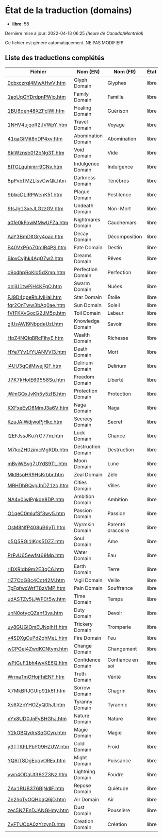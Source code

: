 # État de la traduction (domains)

 * **libre**: 58


Dernière mise à jour: 2022-04-13 06:25 *(heure de Canada/Montréal)*

Ce fichier est généré automatiquement. NE PAS MODIFIER!
## Liste des traductions complétés

| Fichier   | Nom (EN)    | Nom (FR)    | État |
|-----------|-------------|-------------|:----:|
|[0cbxczrql4MwAHwV.htm](domains/0cbxczrql4MwAHwV.htm)|Glyph Domain|Glyphes|libre|
|[1aoUqGYDrdpnPWio.htm](domains/1aoUqGYDrdpnPWio.htm)|Family Domain|Famille|libre|
|[1BU8deh48XZFclWl.htm](domains/1BU8deh48XZFclWl.htm)|Healing Domain|Guérison|libre|
|[1NHV4ujqoR2JVWpY.htm](domains/1NHV4ujqoR2JVWpY.htm)|Travel Domain|Voyage|libre|
|[41qaGiMit8nDP4xv.htm](domains/41qaGiMit8nDP4xv.htm)|Abomination Domain|Abomination|libre|
|[6klWznsb0f2bNg3T.htm](domains/6klWznsb0f2bNg3T.htm)|Void Domain|Vide|libre|
|[8ITGLquhimrr9CNv.htm](domains/8ITGLquhimrr9CNv.htm)|Indulgence Domain|Indulgence|libre|
|[8pPvbTMZLIsvCwQk.htm](domains/8pPvbTMZLIsvCwQk.htm)|Darkness Domain|Ténèbres|libre|
|[9blxcDLIRPWenK5f.htm](domains/9blxcDLIRPWenK5f.htm)|Plague Domain|Pestilence|libre|
|[9tsJg13xeJLGzzGV.htm](domains/9tsJg13xeJLGzzGV.htm)|Undeath Domain|Non-Mort|libre|
|[a0fe0kFowMMwUFZa.htm](domains/a0fe0kFowMMwUFZa.htm)|Nightmares Domain|Cauchemars|libre|
|[AaY3BmDItGry4oac.htm](domains/AaY3BmDItGry4oac.htm)|Decay Domain|Décomposition|libre|
|[B40VxP6oZ0mIR4PS.htm](domains/B40VxP6oZ0mIR4PS.htm)|Fate Domain|Destin|libre|
|[BlovCvjhk4Ag07w2.htm](domains/BlovCvjhk4Ag07w2.htm)|Dreams Domain|Rêves|libre|
|[c9odhpRoKId5dXmn.htm](domains/c9odhpRoKId5dXmn.htm)|Perfection Domain|Perfection|libre|
|[dnljU1twPjH4KFgO.htm](domains/dnljU1twPjH4KFgO.htm)|Swarm Domain|Nuées|libre|
|[FJ9D4qpeRhJvjHai.htm](domains/FJ9D4qpeRhJvjHai.htm)|Star Domain|Étoile|libre|
|[fqr2OnTww3bAq0ae.htm](domains/fqr2OnTww3bAq0ae.htm)|Sun Domain|Soleil|libre|
|[fVfFKKvGocG2JM5q.htm](domains/fVfFKKvGocG2JM5q.htm)|Toil Domain|Labeur|libre|
|[giUsAWI9NbpdeUzl.htm](domains/giUsAWI9NbpdeUzl.htm)|Knowledge Domain|Savoir|libre|
|[HpZ4NQIqBRcFihyE.htm](domains/HpZ4NQIqBRcFihyE.htm)|Wealth Domain|Richesse|libre|
|[HYe7Yv1fYUANVVI3.htm](domains/HYe7Yv1fYUANVVI3.htm)|Death Domain|Mort|libre|
|[i4UU3qCjIMwejIQF.htm](domains/i4UU3qCjIMwejIQF.htm)|Delirium Domain|Delirium|libre|
|[J7K7kHoIE69558Su.htm](domains/J7K7kHoIE69558Su.htm)|Freedom Domain|Liberté|libre|
|[jWmGQxJvKh5y5zfB.htm](domains/jWmGQxJvKh5y5zfB.htm)|Protection Domain|Protection|libre|
|[KXFxeEyD6MmJ3a6V.htm](domains/KXFxeEyD6MmJ3a6V.htm)|Naga Domain|Naga|libre|
|[KzuJAIWdjwoPjHkc.htm](domains/KzuJAIWdjwoPjHkc.htm)|Secrecy Domain|Secret|libre|
|[l2EFJssJKu7rG77m.htm](domains/l2EFJssJKu7rG77m.htm)|Luck Domain|Chance|libre|
|[M7koZH0zimcMgRDb.htm](domains/M7koZH0zimcMgRDb.htm)|Destruction Domain|Destruction|libre|
|[mBvjWSvg7UYdS9TL.htm](domains/mBvjWSvg7UYdS9TL.htm)|Moon Domain|Lune|libre|
|[MktBsoHR9HsKrbbr.htm](domains/MktBsoHR9HsKrbbr.htm)|Zeal Domain|Zèle|libre|
|[MRHDhBQvgJhDZ1zq.htm](domains/MRHDhBQvgJhDZ1zq.htm)|Cities Domain|Villes|libre|
|[NA4v0iwIPgkde8DP.htm](domains/NA4v0iwIPgkde8DP.htm)|Ambition Domain|Ambition|libre|
|[O1qeC0mIufSf3wv5.htm](domains/O1qeC0mIufSf3wv5.htm)|Passion Domain|Passion|libre|
|[OsM8NfP408uB6yTi.htm](domains/OsM8NfP408uB6yTi.htm)|Wyrmkin Domain|Parenté dracosire|libre|
|[p5Q5RGl1lKgs5DZZ.htm](domains/p5Q5RGl1lKgs5DZZ.htm)|Soul Domain|Âme|libre|
|[PrFvU65ewfst69Mp.htm](domains/PrFvU65ewfst69Mp.htm)|Water Domain|Eau|libre|
|[rIDXRIdb9m2E3qC6.htm](domains/rIDXRIdb9m2E3qC6.htm)|Earth Domain|Terre|libre|
|[rIZ7OoG8c4Cct42M.htm](domains/rIZ7OoG8c4Cct42M.htm)|Vigil Domain|Veille|libre|
|[TpFgfwcWrfT8zVMP.htm](domains/TpFgfwcWrfT8zVMP.htm)|Pain Domain|Souffrance|libre|
|[udASTZy5jJWFCt5w.htm](domains/udASTZy5jJWFCt5w.htm)|Time Domain|Temps|libre|
|[unN0otycQZanf3va.htm](domains/unN0otycQZanf3va.htm)|Duty Domain|Devoir|libre|
|[uy8GUGIOmEUNqIhH.htm](domains/uy8GUGIOmEUNqIhH.htm)|Trickery Domain|Tromperie|libre|
|[v4SDXgCuPdZqhMeL.htm](domains/v4SDXgCuPdZqhMeL.htm)|Fire Domain|Feu|libre|
|[wCPGej4ZwdKCNtym.htm](domains/wCPGej4ZwdKCNtym.htm)|Change Domain|Changement|libre|
|[wPtGuF1bh4wvKE6Q.htm](domains/wPtGuF1bh4wvKE6Q.htm)|Confidence Domain|Confiance en soi|libre|
|[WrmaTmOHojfhiENF.htm](domains/WrmaTmOHojfhiENF.htm)|Truth Domain|Vérité|libre|
|[X7MkBRJGUIp91k6f.htm](domains/X7MkBRJGUIp91k6f.htm)|Sorrow Domain|Chagrin|libre|
|[Xs6XznYHOZyQ0hJl.htm](domains/Xs6XznYHOZyQ0hJl.htm)|Tyranny Domain|Tyrannie|libre|
|[xYx8UD0JnFyBHGhJ.htm](domains/xYx8UD0JnFyBHGhJ.htm)|Nature Domain|Nature|libre|
|[Y2kOBQydrsSqGCyn.htm](domains/Y2kOBQydrsSqGCyn.htm)|Magic Domain|Magie|libre|
|[y3TTKFLPbP09HZUW.htm](domains/y3TTKFLPbP09HZUW.htm)|Cold Domain|Froid|libre|
|[YQ6IT8DgEpqvOREx.htm](domains/YQ6IT8DgEpqvOREx.htm)|Might Domain|Puissance|libre|
|[ywn4ODaUt382Z3Nz.htm](domains/ywn4ODaUt382Z3Nz.htm)|Lightning Domain|Foudre|libre|
|[ZAx1RUB376BjNdlF.htm](domains/ZAx1RUB376BjNdlF.htm)|Repose Domain|Quiétude|libre|
|[Ze2hoTyOQHbaQ6jD.htm](domains/Ze2hoTyOQHbaQ6jD.htm)|Air Domain|Air|libre|
|[zec5N7EnDJANGHmy.htm](domains/zec5N7EnDJANGHmy.htm)|Dust Domain|Poussière|libre|
|[ZyFTUCbA0zYrzynD.htm](domains/ZyFTUCbA0zYrzynD.htm)|Creation Domain|Création|libre|
